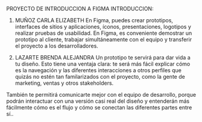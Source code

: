 PROYECTO DE INTRODUCCION A FIGMA
INTRODUCCION: 
1) MUÑOZ CARLA ELIZABETH
En Figma, puedes crear prototipos, interfaces de sitios y aplicaciones, íconos, presentaciones, logotipos y realizar pruebas de usabilidad. En Figma, es conveniente demostrar un prototipo al cliente, trabajar simultáneamente con el equipo y transferir el proyecto a los desarrolladores.

2) LAZARTE BRENDA ALEJANDRA
Un prototipo te servirá para dar vida a tu diseño. Esto tiene una ventaja clara: te será más fácil explicar cómo es la navegación y las diferentes interacciones a otros perfiles que quizás no estén tan familarizados con el proyecto, como la gente de marketing, ventas y otros stakeholders.

También te permitirá comunicarte mejor con el equipo de desarrollo, porque podrán interactuar con una versión casi real del diseño y entenderán más fácilmente cómo es el flujo y cómo se conectan las diferentes partes entre sí..


